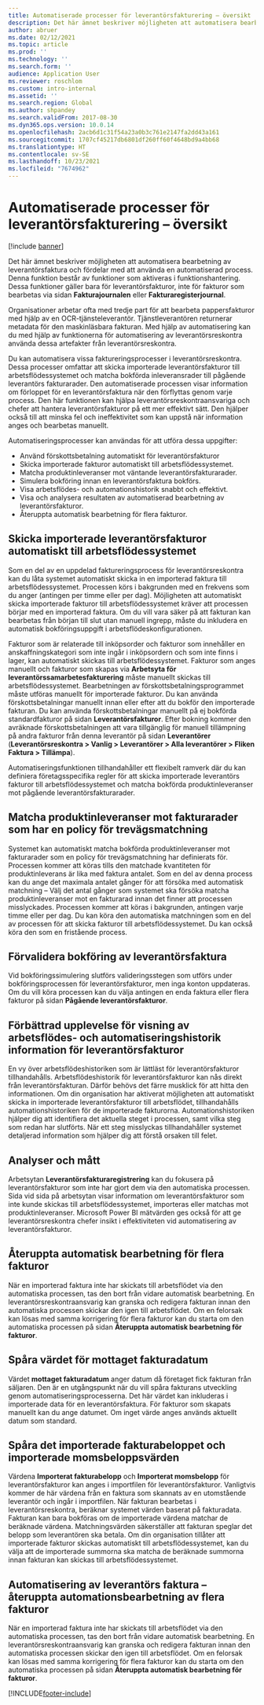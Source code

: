 ```yaml
---
title: Automatiserade processer för leverantörsfakturering – översikt
description: Det här ämnet beskriver möjligheten att automatisera bearbetning av leverantörsfaktura och fördelar med att använda en automatiserad process.
author: abruer
ms.date: 02/12/2021
ms.topic: article
ms.prod: ''
ms.technology: ''
ms.search.form: ''
audience: Application User
ms.reviewer: roschlom
ms.custom: intro-internal
ms.assetid: ''
ms.search.region: Global
ms.author: shpandey
ms.search.validFrom: 2017-08-30
ms.dyn365.ops.version: 10.0.14
ms.openlocfilehash: 2acb6d1c31f54a23a0b3c761e2147fa2dd43a161
ms.sourcegitcommit: 1707cf45217db6801df260ff60f4648bd9a4bb68
ms.translationtype: HT
ms.contentlocale: sv-SE
ms.lasthandoff: 10/23/2021
ms.locfileid: "7674962"
---
```

# <a name="automated-vendor-invoicing-processes-overview"></a>Automatiserade processer för leverantörsfakturering – översikt

[!include [banner](../includes/banner.md)]

Det här ämnet beskriver möjligheten att automatisera bearbetning av leverantörsfaktura och fördelar med att använda en automatiserad process. Denna funktion består av funktioner som aktiveras i funktionshantering. Dessa funktioner gäller bara för leverantörsfakturor, inte för fakturor som bearbetas via sidan **Fakturajournalen** eller **Fakturaregisterjournal**.

Organisationer arbetar ofta med tredje part för att bearbeta pappersfakturor med hjälp av en OCR-tjänsteleverantör. Tjänstleverantören returnerar metadata för den maskinläsbara fakturan. Med hjälp av automatisering kan du med hjälp av funktionerna för automatisering av leverantörsreskontra använda dessa artefakter från leverantörsreskontra.

Du kan automatisera vissa faktureringsprocesser i leverantörsreskontra. Dessa processer omfattar att skicka importerade leverantörsfakturor till arbetsflödessystemet och matcha bokförda inleveransrader till pågående leverantörs fakturarader. Den automatiserade processen visar information om förloppet för en leverantörsfaktura när den förflyttas genom varje process. Den här funktionen kan hjälpa leverantörsreskontraansvariga och chefer att hantera leverantörsfakturor på ett mer effektivt sätt. Den hjälper också till att minska fel och ineffektivitet som kan uppstå när information anges och bearbetas manuellt.

Automatiseringsprocesser kan användas för att utföra dessa uppgifter:

- Använd förskottsbetalning automatiskt för leverantörsfakturor
- Skicka importerade fakturor automatiskt till arbetsflödessystemet.
- Matcha produktinleveranser mot väntande leverantörsfakturarader.
- Simulera bokföring innan en leverantörsfaktura bokförs.
- Visa arbetsflödes- och automationshistorik snabbt och effektivt.
- Visa och analysera resultaten av automatiserad bearbetning av leverantörsfakturor.
- Återuppta automatisk bearbetning för flera fakturor.

## <a name="submit-imported-vendor-invoices-to-the-workflow-system"></a>Skicka importerade leverantörsfakturor automatiskt till arbetsflödessystemet

Som en del av en uppdelad faktureringsprocess för leverantörsreskontra kan du låta systemet automatiskt skicka in en importerad faktura till arbetsflödessystemet. Processen körs i bakgrunden med en frekvens som du anger (antingen per timme eller per dag). Möjligheten att automatiskt skicka importerade fakturor till arbetsflödessystemet kräver att processen börjar med en importerad faktura. Om du vill vara säker på att fakturan kan bearbetas från början till slut utan manuell ingrepp, måste du inkludera en automatisk bokföringsuppgift i arbetsflödeskonfigurationen.


Fakturor som är relaterade till inköpsorder och fakturor som innehåller en anskaffningskategori som inte ingår i inköpsordern och som inte finns i lager, kan automatiskt skickas till arbetsflödessystemet. Fakturor som anges manuellt och fakturor som skapas via **Arbetsyta för leverantörssamarbetesfakturering** måste manuellt skickas till arbetsflödessystemet. Bearbetningen av förskottsbetalningsprogrammet måste utföras manuellt för importerade fakturor. Du kan använda förskottsbetalningar manuellt innan eller efter att du bokför den importerade fakturan. Du kan använda förskottsbetalningar manuellt på ej bokförda standardfakturor på sidan **Leverantörsfakturor**. Efter bokning kommer den avräknade förskottsbetalningen att vara tillgänglig för manuell tillämpning på andra fakturor från denna leverantör på sidan **Leverantörer** (**Leverantörsreskontra \> Vanlig \> Leverantörer \> Alla leverantörer \> Fliken Faktura \> Tillämpa**).

Automatiseringsfunktionen tillhandahåller ett flexibelt ramverk där du kan definiera företagsspecifika regler för att skicka importerade leverantörs fakturor till arbetsflödessystemet och matcha bokförda produktinleveranser mot pågående leverantörsfakturarader.

## <a name="match-product-receipts-to-invoice-lines-that-have-a-three-way-matching-policy"></a>Matcha produktinleveranser mot fakturarader som har en policy för trevägsmatchning

Systemet kan automatiskt matcha bokförda produktinleveranser mot fakturarader som en policy för trevägsmatchning har definierats för. Processen kommer att köras tills den matchade kvantiteten för produktinleverans är lika med faktura antalet. Som en del av denna process kan du ange det maximala antalet gånger för att försöka med automatisk matchning – Välj det antal gånger som systemet ska försöka matcha produktinleveranser mot en fakturarad innan det finner att processen misslyckades. Processen kommer att köras i bakgrunden, antingen varje timme eller per dag. Du kan köra den automatiska matchningen som en del av processen för att skicka fakturor till arbetsflödessystemet. Du kan också köra den som en fristående process.

## <a name="pre-validate-vendor-invoice-posting"></a>Förvalidera bokföring av leverantörsfaktura

Vid bokföringssimulering slutförs valideringsstegen som utförs under bokföringsprocessen för leverantörsfakturor, men inga konton uppdateras. Om du vill köra processen kan du välja antingen en enda faktura eller flera fakturor på sidan **Pågående leverantörsfakturor**.

## <a name="enhanced-experience-for-viewing-workflow-and-automation-historical-information-for-vendor-invoices"></a>Förbättrad upplevelse för visning av arbetsflödes- och automatiseringshistorik information för leverantörsfakturor

En vy över arbetsflödeshistoriken som är lättläst för leverantörsfakturor tillhandahålls. Arbetsflödeshistorik för leverantörsfakturor kan nås direkt från leverantörsfakturan. Därför behövs det färre musklick för att hitta den informationen. Om din organisation har aktiverat möjligheten att automatiskt skicka in importerade leverantörsfakturor till arbetsflödet, tillhandahålls automationshistoriken för de importerade fakturorna. Automationshistoriken hjälper dig att identifiera det aktuella steget i processen, samt vilka steg som redan har slutförts. När ett steg misslyckas tillhandahåller systemet detaljerad information som hjälper dig att förstå orsaken till felet.

## <a name="analytics-and-metrics"></a>Analyser och mått

Arbetsytan **Leverantörsfakturaregistrering** kan du fokusera på leverantörsfakturor som inte har gjort dem via den automatiska processen. Sida vid sida på arbetsytan visar information om leverantörsfakturor som inte kunde skickas till arbetsflödessystemet, importeras eller matchas mot produktinleveranser. Microsoft Power BI mätvärden ges också för att ge leverantörsreskontra chefer insikt i effektiviteten vid automatisering av leverantörsfakturor.


## <a name="resume-automation-processing-for-multiple-invoices"></a>Återuppta automatisk bearbetning för flera fakturor

När en importerad faktura inte har skickats till arbetsflödet via den automatiska processen, tas den bort från vidare automatisk bearbetning. En leverantörsreskontraansvarig kan granska och redigera fakturan innan den automatiska processen skickar den igen till arbetsflödet. Om en felorsak kan lösas med samma korrigering för flera fakturor kan du starta om den automatiska processen på sidan **Återuppta automatisk bearbetning för fakturor**. 

## <a name="tracking-the-invoice-received-date-value"></a>Spåra värdet för mottaget fakturadatum

Värdet **mottaget fakturadatum** anger datum då företaget fick fakturan från säljaren. Den är en utgångspunkt när du vill spåra fakturans utveckling genom automatiseringsprocesserna. Det här värdet kan inkluderas i importerade data för en leverantörsfaktura. För fakturor som skapats manuellt kan du ange datumet. Om inget värde anges används aktuellt datum som standard.


## <a name="tracking-the-imported-invoice-amount-and-imported-sales-tax-amount-values"></a>Spåra det importerade fakturabeloppet och importerade momsbeloppsvärden

Värdena **Importerat fakturabelopp** och **Importerat momsbelopp** för leverantörsfakturor kan anges i importfilen för leverantörsfakturor. Vanligtvis kommer de här värdena från en faktura som skannats av en utomstående leverantör och ingår i importfilen. När fakturan bearbetas i leverantörsreskontra, beräknar systemet värden baserat på fakturadata. Fakturan kan bara bokföras om de importerade värdena matchar de beräknade värdena. Matchningsvärden säkerställer att fakturan speglar det belopp som leverantören ska betala. Om din organisation tillåter att importerade fakturor skickas automatiskt till arbetsflödessystemet, kan du välja att de importerade summorna ska matcha de beräknade summorna innan fakturan kan skickas till arbetsflödessystemet.

## <a name="vendor-invoice-automation---resume-automation-processing-for-multiple-invoices"></a>Automatisering av leverantörs faktura – återuppta automationsbearbetning av flera fakturor
När en importerad faktura inte har skickats till arbetsflödet via den automatiska processen, tas den bort från vidare automatisk bearbetning. En leverantörsreskontraansvarig kan granska och redigera fakturan innan den automatiska processen skickar den igen till arbetsflödet. Om en felorsak kan lösas med samma korrigering för flera fakturor kan du starta om den automatiska processen på sidan **Återuppta automatisk bearbetning för fakturor**. 

[!INCLUDE[footer-include](../../includes/footer-banner.md)]
